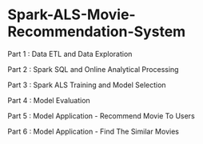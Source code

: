 # Spark-ALS-Movie-Recommendation-System

Part 1 : Data ETL and Data Exploration

Part 2 : Spark SQL and Online Analytical Processing

Part 3 : Spark ALS Training and Model Selection

Part 4 : Model Evaluation

Part 5 : Model Application - Recommend Movie To Users

Part 6 : Model Application - Find The Similar Movies
